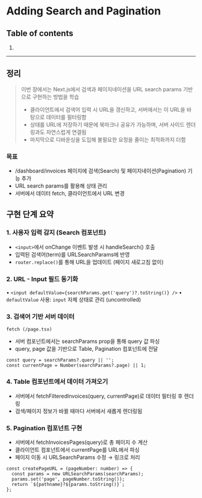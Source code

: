 # Adding Search and Pagination

## Table of contents
1. [](#)

---

## 정리
> 이번 장에서는 Next.js에서 검색과 페이지네이션을 URL search params 기반으로 구현하는 방법을 학습
> - 클라이언트에서 검색어 입력 시 URL을 갱신하고, 서버에서는 이 URL을 바탕으로 데이터를 필터링함
> - 상태를 URL에 저장하기 때문에 북마크나 공유가 가능하며, 서버 사이드 렌더링과도 자연스럽게 연결됨
> - 마지막으로 디바운싱을 도입해 불필요한 요청을 줄이는 최적화까지 더함

### 목표
- /dashboard/invoices 페이지에 검색(Search) 및 페이지네이션(Pagination) 기능 추가
- URL search params를 활용해 상태 관리
- 서버에서 데이터 fetch, 클라이언트에서 URL 변경

## 구현 단계 요약

### 1. 사용자 입력 감지 (Search 컴포넌트)
- `<input>`에서 onChange 이벤트 발생 시 handleSearch() 호출
- 입력된 검색어(term)를 URLSearchParams에 반영
- `router.replace()`를 통해 URL을 업데이트 (페이지 새로고침 없이)

### 2. URL - Input 필드 동기화
•	`<input defaultValue={searchParams.get('query')?.toString()} />`
•	`defaultValue` 사용: `input` 자체 상태로 관리 (uncontrolled)

### 3. 검색어 기반 서버 데이터 
`fetch (/page.tsx)`
- 서버 컴포넌트에서는 searchParams prop을 통해 query 값 파싱
- query, page 값을 기반으로 Table, Pagination 컴포넌트에 전달

```tsx
const query = searchParams?.query || '';
const currentPage = Number(searchParams?.page) || 1;
```

### 4. Table 컴포넌트에서 데이터 가져오기
- 서버에서 fetchFilteredInvoices(query, currentPage)로 데이터 필터링 후 렌더링
- 검색/페이지 정보가 바뀔 때마다 서버에서 새롭게 렌더링됨

### 5. Pagination 컴포넌트 구현
- 서버에서 fetchInvoicesPages(query)로 총 페이지 수 계산
- 클라이언트 컴포넌트에서 currentPage를 URL에서 파싱
- 페이지 이동 시 URLSearchParams 수정 → 링크로 처리

```tsx
const createPageURL = (pageNumber: number) => {
  const params = new URLSearchParams(searchParams);
  params.set('page', pageNumber.toString());
  return `${pathname}?${params.toString()}`;
};
```
